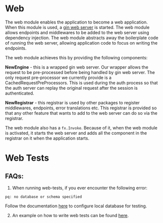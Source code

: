 # Web

The web module enables the application to become a web application. When this module is used, a [gin web server](https://github.com/gin-gonic/gin) is started. The web module
allows endpoints and middlewares to be added to the web server using dependency injection. The web module abstracts away the
boilerplate code of running the web server, allowing application code to focus on writing the endpoints.

The web module achieves this by providing the following components:

**NewEngine** - this is a wrapped gin web server. Our wrapper allows the request to be pre-processed before being handled by gin web server.
The only request pre-processor we currently provide is a CachedRequestPreProcessors. This is used during the auth process so that the auth server can
replay the original request after the session is authenticated.

**NewRegistrar** - this registrar is used by other packages to register middlewares, endpoints, error translations etc. This registrar is provided so that
any other feature that wants to add to the web server can do so via the registrar.

The web module also has a ```fx.Invoke```. Because of it, when the web module is activated, it starts the web server and adds all the component in the registrar on it when 
the application starts.

# Web Tests

## FAQs:

1. When running web-tests, if you ever encounter the following error: 
```shell
pq: no database or schema specified
```
Follow the documentation [here](../../test/dbtest/README.md) to configure local database for testing.

2. An example on how to write web tests can be found [here](https://cto-github.cisco.com/NFV-BU/secretsservice/blob/develop/pkg/controller/v2/secretspolicy_test.go).